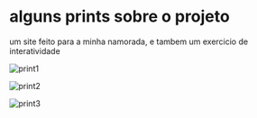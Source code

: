 <h1>alguns prints sobre o projeto</h1>

<p> um site feito para a minha namorada, e tambem um exercicio de interatividade</p>


![print1](https://github.com/user-attachments/assets/b4962dca-3ac9-4eba-91fd-1c6fedece750)


![print2](https://github.com/user-attachments/assets/e67fb2a0-1ae1-4e71-9e09-af2d9f32e3f7)


![print3](https://github.com/user-attachments/assets/d8502e92-33c6-4fd6-b405-67cd56a033f0)
